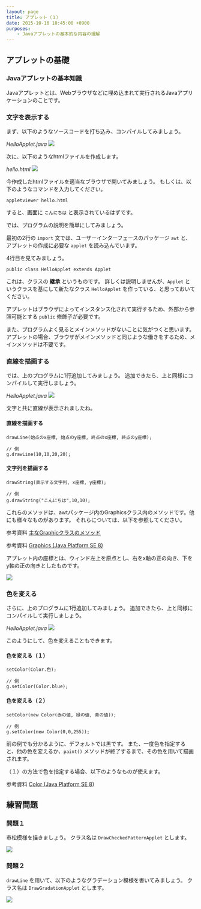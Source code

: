 ```yaml
---
layout: page
title: アプレット（１）
date: 2015-10-16 10:45:00 +0900
purposes:
    - Javaアプレットの基本的な内容の理解
---
```



アプレットの基礎
----------------

### Javaアプレットの基本知識

Javaアプレットとは、Webブラウザなどに埋め込まれて実行されるJavaアプリケーションのことです。

### 文字を表示する

まず、以下のようなソースコードを打ち込み、コンパイルしてみましょう。

*HelloApplet.java*
![](./pic/HelloApplet.java.png)

次に、以下のようなhtmlファイルを作成します。

*hello.html*
![](./pic/hello.html.png)

今作成したhtmlファイルを適当なブラウザで開いてみましょう。
もしくは、以下のようなコマンドを入力してください。

    appletviewer hello.html

すると、画面に `こんにちは` と表示されているはずです。

では、プログラムの説明を簡単にしてみましょう。

最初の2行の `import` 文では、ユーザーインターフェースのパッケージ `awt` と、アプレットの作成に必要な `applet` を読み込んでいます。

4行目を見てみましょう。

    public class HelloApplet extends Applet

これは、クラスの **継承** というものです。
詳しくは説明しませんが、`Applet` というクラスを基にして新たなクラス `HelloApplet` を作っている、と思っておいてください。

アプレットはブラウザによってインスタンス化されて実行するため、外部から参照可能とする `public` 修飾子が必要です。

また、プログラムよく見るとメインメソッドがないことに気がつくと思います。
アプレットの場合、ブラウザがメインメソッドと同じような働きをするため、メインメソッドは不要です。

### 直線を描画する

では、上のプログラムに1行追加してみましょう。
追加できたら、上と同様にコンパイルして実行しましょう。

*HelloApplet.java*
![](./pic/HelloApplet.java.Mod1.png)

文字と共に直線が表示されましたね。

#### 直線を描画する

    drawLine(始点のx座標, 始点のy座標, 終点のx座標, 終点のy座標);
    
    // 例
    g.drawLine(10,10,20,20);

#### 文字列を描画する

    drawString(表示する文字列, x座標, y座標);
    
    // 例
    g.drawString("こんにちは",10,10);

これらのメソッドは、awtパッケージ内のGraphicsクラス内のメソッドです。他にも様々なものがあります。
それらについては、以下を参照してください。

<span class="label label-info">参考資料</span> [主なGraphicクラスのメソッド](../../appendix/graphics.html)

<span class="label label-info">参考資料</span> [Graphics (Java Platform SE 8)](http://docs.oracle.com/javase/jp/8/api/index.html?java/awt/Graphics.html)

<div class="alert alert-danger" role="alert">
<p>アプレット内の座標とは、ウィンド左上を原点とし、右をx軸の正の向き、下をy軸の正の向きとしたものです。</p>
<img src="./pic/coordinate.png" />
</div>

### 色を変える

さらに、上のプログラムに1行追加してみましょう。
追加できたら、上と同様にコンパイルして実行しましょう。

*HelloApplet.java*
![](./pic/HelloApplet.java.Mod2.png)

このようにして、色を変えることもできます。

#### 色を変える（１）

    setColor(Color.色);
    
    // 例
    g.setColor(Color.blue);

#### 色を変える（２）

    setColor(new Color(赤の値, 緑の値, 青の値));
    
    // 例
    g.setColor(new Color(0,0,255));

前の例でも分かるように、デフォルトでは黒です。
また、一度色を指定すると、他の色を変えるか、`paint()` メソッドが終了するまで、その色を用いて描画されます。

（１）の方法で色を指定する場合、以下のようなものが使えます。

<span class="label label-info">参考資料</span> [Color (Java Platform SE 8)](http://docs.oracle.com/javase/jp/8/api/index.html?java/awt/Color.html)


練習問題
--------

### 問題１

市松模様を描きましょう。
クラス名は `DrawCheckedPatternApplet` とします。

![](./pic/DrawCheckedPatternApplet.png)

### 問題２

`drawLine` を用いて、以下のようなグラデーション模様を書いてみましょう。
クラス名は `DrawGradationApplet` とします。

![](./pic/DrawGradationApplet.png)
